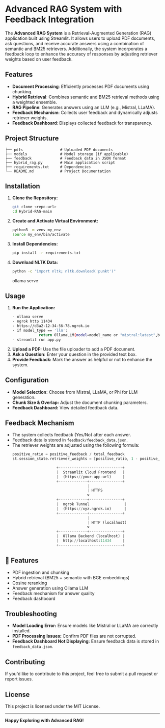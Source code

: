 # Advanced RAG System with Feedback Integration

The **Advanced RAG System** is a Retrieval-Augmented Generation (RAG) application built using Streamlit. It allows users to upload PDF documents, ask questions, and receive accurate answers using a combination of semantic and BM25 retrievers. Additionally, the system incorporates a feedback loop to enhance the accuracy of responses by adjusting retriever weights based on user feedback.

## Features
- **Document Processing**: Efficiently processes PDF documents using chunking.
- **Hybrid Retrieval**: Combines semantic and BM25 retrieval methods using a weighted ensemble.
- **RAG Pipeline**: Generates answers using an LLM (e.g., Mistral, LLaMA).
- **Feedback Mechanism**: Collects user feedback and dynamically adjusts retriever weights.
- **Feedback Dashboard**: Displays collected feedback for transparency.


## Project Structure
```
├── pdfs                 # Uploaded PDF documents
├── models               # Model storage (if applicable)
├── feedback             # Feedback data in JSON format
├── hybrid_rag.py        # Main application script
├── requirements.txt     # Dependencies
└── README.md            # Project Documentation
```

## Installation
1. **Clone the Repository:**
    ```bash
    git clone <repo-url>
    cd Hybrid-RAG-main
    ```
2. **Create and Activate Virtual Environment:**
    ```bash
    python3 -m venv my_env
    source my_env/bin/activate
    ```
3. **Install Dependencies:**
    ```bash
    pip install -r requirements.txt
    ```
4. **Download NLTK Data:**
    ```bash
    python -c "import nltk; nltk.download('punkt')"
    ```
   ollama serve


## Usage
1. **Run the Application:**
    ```bash
    - ollama serve
    - ngrok http 11434
    - https://d3a2-12-34-56-78.ngrok.io
    - if model_type == 'llm':
                return OllamaLLM(model=model_name or "mistral:latest",base_url="https://916d-2406-7400-51-fd96-95e5-b4cf-9997-7336.ngrok-free.app")
    - streamlit run app.py
    ```
2. **Upload a PDF:** Use the file uploader to add a PDF document.
3. **Ask a Question:** Enter your question in the provided text box.
4. **Provide Feedback:** Mark the answer as helpful or not to enhance the system.

## Configuration
- **Model Selection:** Choose from Mistral, LLaMA, or Phi for LLM generation.
- **Chunk Size & Overlap:** Adjust the document chunking parameters.
- **Feedback Dashboard:** View detailed feedback data.

## Feedback Mechanism
- The system collects feedback (Yes/No) after each answer.
- Feedback data is stored in `feedback/feedback_data.json`.
- The retriever weights are adjusted using the following formula:
    ```python
    positive_ratio = positive_feedback / total_feedback
    st.session_state.retriever_weights = [positive_ratio, 1 - positive_ratio]

                        +-----------------------------+
                        |  Streamlit Cloud Frontend   |
                        |  (https://your-app-url)     |
                        +-------------+---------------+
                                      |
                                      | HTTPS
                                      v
                        +-------------+---------------+
                        |  ngrok Tunnel                |
                        |  (https://xyz.ngrok.io)      |
                        +-------------+---------------+
                                      |
                                      | HTTP (localhost)
                                      v
                        +-------------+---------------+
                        |  Ollama Backend (localhost) |
                        |  http://localhost:11434     |
                        +-----------------------------+
    
    ```

## 🚀 Features

- PDF ingestion and chunking
- Hybrid retrieval (BM25 + semantic with BGE embeddings)
- Cosine reranking
- Answer generation using Ollama LLM
- Feedback mechanism for answer quality
- Feedback dashboard

## Troubleshooting
- **Model Loading Error:** Ensure models like Mistral or LLaMA are correctly installed.
- **PDF Processing Issues:** Confirm PDF files are not corrupted.
- **Feedback Dashboard Not Displaying:** Ensure feedback data is stored in `feedback_data.json`.

## Contributing
If you'd like to contribute to this project, feel free to submit a pull request or report issues.

## License
This project is licensed under the MIT License.

---

**Happy Exploring with Advanced RAG!**


